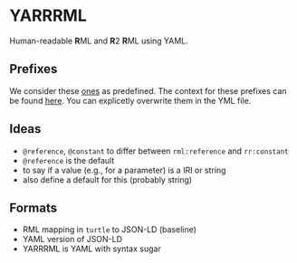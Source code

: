# YARRRML

Human-readable **R**ML and **R**2 **R**ML using YAML.


## Prefixes

We consider these [ones](https://www.w3.org/2011/rdfa-context/rdfa-1.1) as predefined. The context for these prefixes can be found [here](http://www.w3.org/2013/json-ld-context/rdfa11). You can explicetly overwrite them in the YML file.

## Ideas
- `@reference`, `@constant` to differ between `rml:reference` and `rr:constant`
- `@reference` is the default
- to say if a value (e.g., for a parameter) is a IRI or string
- also define a default for this (probably string)

## Formats
- RML mapping in `turtle` to JSON-LD (baseline)
- YAML version of JSON-LD
- YARRRML is YAML with syntax sugar
